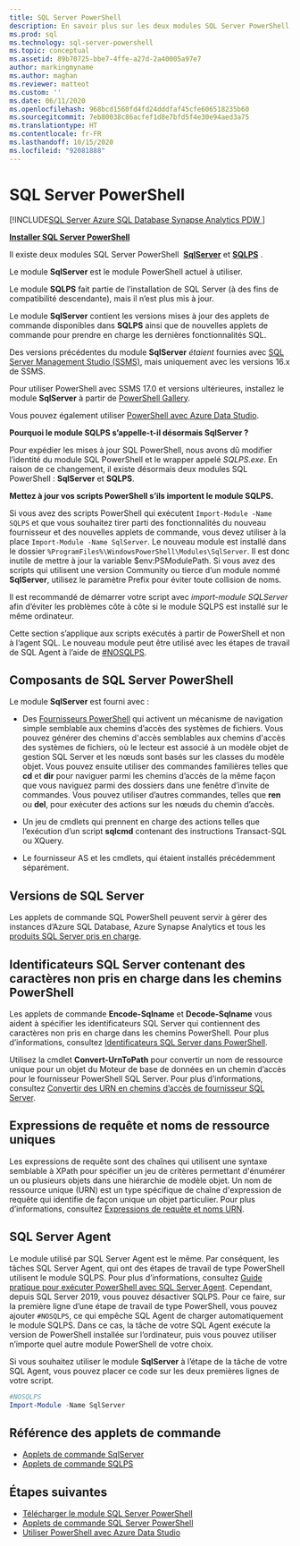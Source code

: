 ```yaml
---
title: SQL Server PowerShell
description: En savoir plus sur les deux modules SQL Server PowerShell, SqlServer et SQLPS, qui incluent des fournisseurs et des cmdlets PowerShell.
ms.prod: sql
ms.technology: sql-server-powershell
ms.topic: conceptual
ms.assetid: 89b70725-bbe7-4ffe-a27d-2a40005a97e7
author: markingmyname
ms.author: maghan
ms.reviewer: matteot
ms.custom: ''
ms.date: 06/11/2020
ms.openlocfilehash: 968bcd1560fd4fd24dddfaf45cfe606518235b60
ms.sourcegitcommit: 7eb80038c86acfef1d8e7bfd5f4e30e94aed3a75
ms.translationtype: HT
ms.contentlocale: fr-FR
ms.lasthandoff: 10/15/2020
ms.locfileid: "92081888"
---
```

# <a name="sql-server-powershell"></a>SQL Server PowerShell

[!INCLUDE[SQL Server Azure SQL Database Synapse Analytics PDW ](../includes/applies-to-version/sql-asdb-asdbmi-asa-pdw.md)]

**[Installer SQL Server PowerShell](download-sql-server-ps-module.md)**

Il existe deux modules SQL Server PowerShell  **[SqlServer](https://docs.microsoft.com/powershell/module/sqlserver)** et **[SQLPS](https://docs.microsoft.com/powershell/module/sqlps)** .

Le module **SqlServer** est le module PowerShell actuel à utiliser.

Le module **SQLPS** fait partie de l’installation de SQL Server (à des fins de compatibilité descendante), mais il n’est plus mis à jour.

Le module **SqlServer** contient les versions mises à jour des applets de commande disponibles dans **SQLPS** ainsi que de nouvelles applets de commande pour prendre en charge les dernières fonctionnalités SQL.

Des versions précédentes du module **SqlServer** *étaient* fournies avec [SQL Server Management Studio (SSMS)](../ssms/download-sql-server-management-studio-ssms.md), mais uniquement avec les versions 16.x de SSMS.

Pour utiliser PowerShell avec SSMS 17.0 et versions ultérieures, installez le module **SqlServer** à partir de [PowerShell Gallery](https://www.powershellgallery.com/packages/SqlServer).

Vous pouvez également utiliser [PowerShell avec Azure Data Studio](../azure-data-studio/extensions/powershell-extension.md).

**Pourquoi le module SQLPS s’appelle-t-il désormais SqlServer ?**

Pour expédier les mises à jour SQL PowerShell, nous avons dû modifier l’identité du module SQL PowerShell et le wrapper appelé *SQLPS.exe*. En raison de ce changement, il existe désormais deux modules SQL PowerShell : **SqlServer** et **SQLPS**.  

**Mettez à jour vos scripts PowerShell s’ils importent le module SQLPS.**

Si vous avez des scripts PowerShell qui exécutent `Import-Module -Name SQLPS` et que vous souhaitez tirer parti des fonctionnalités du nouveau fournisseur et des nouvelles applets de commande, vous devez utiliser à la place `Import-Module -Name SqlServer`. Le nouveau module est installé dans le dossier `%ProgramFiles%\WindowsPowerShell\Modules\SqlServer`. Il est donc inutile de mettre à jour la variable $env:PSModulePath. Si vous avez des scripts qui utilisent une version Community ou tierce d’un module nommé **SqlServer**, utilisez le paramètre Prefix pour éviter toute collision de noms.

Il est recommandé de démarrer votre script avec *import-module SQLServer* afin d’éviter les problèmes côte à côte si le module SQLPS est installé sur le même ordinateur.

Cette section s’applique aux scripts exécutés à partir de PowerShell et non à l’agent SQL. Le nouveau module peut être utilisé avec les étapes de travail de SQL Agent à l’aide de [#NOSQLPS](#sql-server-agent).

## <a name="sql-server-powershell-components"></a>Composants de SQL Server PowerShell

Le module **SqlServer** est fourni avec :

- Des [Fournisseurs PowerShell](/powershell/module/microsoft.powershell.core/about/about_providers) qui activent un mécanisme de navigation simple semblable aux chemins d’accès des systèmes de fichiers. Vous pouvez générer des chemins d'accès semblables aux chemins d'accès des systèmes de fichiers, où le lecteur est associé à un modèle objet de gestion SQL Server et les nœuds sont basés sur les classes du modèle objet. Vous pouvez ensuite utiliser des commandes familières telles que **cd** et **dir** pour naviguer parmi les chemins d’accès de la même façon que vous naviguez parmi des dossiers dans une fenêtre d’invite de commandes. Vous pouvez utiliser d’autres commandes, telles que **ren** ou **del**, pour exécuter des actions sur les nœuds du chemin d’accès.

- Un jeu de cmdlets qui prennent en charge des actions telles que l’exécution d’un script **sqlcmd** contenant des instructions Transact-SQL ou XQuery.  

- Le fournisseur AS et les cmdlets, qui étaient installés précédemment séparément.

## <a name="sql-server-versions"></a>Versions de SQL Server

Les applets de commande SQL PowerShell peuvent servir à gérer des instances d’Azure SQL Database, Azure Synapse Analytics et tous les [produits SQL Server pris en charge](https://support.microsoft.com/lifecycle/search/1044).

## <a name="sql-server-identifiers-that-contain-characters-not-supported-in-powershell-paths"></a>Identificateurs SQL Server contenant des caractères non pris en charge dans les chemins PowerShell

Les applets de commande **Encode-Sqlname** et **Decode-Sqlname** vous aident à spécifier les identificateurs SQL Server qui contiennent des caractères non pris en charge dans les chemins PowerShell. Pour plus d’informations, consultez [Identificateurs SQL Server dans PowerShell](sql-server-identifiers-in-powershell.md).

Utilisez la cmdlet **Convert-UrnToPath** pour convertir un nom de ressource unique pour un objet du Moteur de base de données en un chemin d’accès pour le fournisseur PowerShell SQL Server. Pour plus d’informations, consultez [Convertir des URN en chemins d’accès de fournisseur SQL Server](/powershell/module/sqlserver/Convert-UrnToPath).
  
## <a name="query-expressions-and-unique-resource-names"></a>Expressions de requête et noms de ressource uniques  

Les expressions de requête sont des chaînes qui utilisent une syntaxe semblable à XPath pour spécifier un jeu de critères permettant d'énumérer un ou plusieurs objets dans une hiérarchie de modèle objet. Un nom de ressource unique (URN) est un type spécifique de chaîne d'expression de requête qui identifie de façon unique un objet particulier. Pour plus d’informations, consultez [Expressions de requête et noms URN](query-expressions-and-uniform-resource-names.md).

## <a name="sql-server-agent"></a>SQL Server Agent

Le module utilisé par SQL Server Agent est le même. Par conséquent, les tâches SQL Server Agent, qui ont des étapes de travail de type PowerShell utilisent le module SQLPS. Pour plus d’informations, consultez [Guide pratique pour exécuter PowerShell avec SQL Server Agent](run-windows-powershell-steps-in-sql-server-agent.md). Cependant, depuis SQL Server 2019, vous pouvez désactiver SQLPS. Pour ce faire, sur la première ligne d’une étape de travail de type PowerShell, vous pouvez ajouter `#NOSQLPS`, ce qui empêche SQL Agent de charger automatiquement le module SQLPS. Dans ce cas, la tâche de votre SQL Agent exécute la version de PowerShell installée sur l’ordinateur, puis vous pouvez utiliser n’importe quel autre module PowerShell de votre choix.

Si vous souhaitez utiliser le module **SqlServer** à l’étape de la tâche de votre SQL Agent, vous pouvez placer ce code sur les deux premières lignes de votre script.

```powershell
#NOSQLPS
Import-Module -Name SqlServer
```

## <a name="cmdlet-reference"></a>Référence des applets de commande

- [Applets de commande SqlServer](/powershell/module/sqlserver)
- [Applets de commande SQLPS](/powershell/module/sqlps)

## <a name="next-steps"></a>Étapes suivantes

- [Télécharger le module SQL Server PowerShell](download-sql-server-ps-module.md)
- [Applets de commande SQL Server PowerShell](/powershell/module/sqlserver)
- [Utiliser PowerShell avec Azure Data Studio](../azure-data-studio/extensions/powershell-extension.md)

